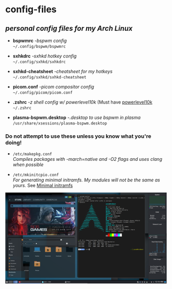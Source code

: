 # **config-files**
## *personal config files for my Arch Linux*

- **bspwmrc** *-bspwm config*  
`~/.config/bspwm/bspwmrc` 
 
- **sxhkdrc** *-sxhkd hotkey config*  
`~/.config/sxhkd/sxhkdrc`

- **sxhkd-cheatsheet** *-cheatsheet for my hotkeys*  
`~/.config/sxhkd/sxhkd-cheatsheet`

- **picom.conf** *-picom compositor config*  
`~/.config/picom/picom.conf`

- **.zshrc** *-z shell config w/ powerlevel10k* (Must have [powerlevel10k](https://github.com/romkatv/powerlevel10k)
`~/.zshrc`

- **plasma-bspwm.desktop** *-.desktop to use bspwm in plasma*  
`/usr/share/xsessions/plasma-bspwm.desktop`

### **<strong>Do not attempt to use these unless you know what you're doing!</strong>**

- `/etc/makepkg.conf`  
*Compiles packages with -march=native and -O2 flags and uses clang when possible*

- `/etc/mkinitcpio.conf`  
*For generating minimal initramfs. My modules will not be the same as yours.* 
See [Minimal initramfs](https://wiki.archlinux.org/index.php/Minimal_initramfs)

![desktop](desktop.png)
